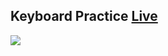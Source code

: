 ## Keyboard Practice [Live](https://keyboard-practice-kappa.vercel.app/)

<img src="https://im7.ezgif.com/tmp/ezgif-7-c379cf57b4.gif"/>

